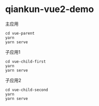 # qiankun-vue2-demo
主应用
```
cd vue-parent
yarn
yarn serve
```

子应用1
```
cd vue-child-first
yarn
yarn serve
```

子应用2
```
cd vue-child-second
yarn
yarn serve
```

